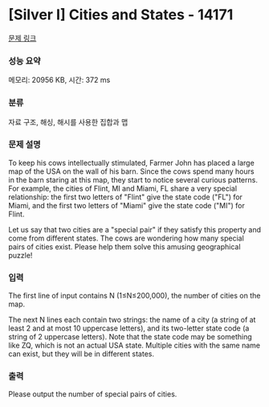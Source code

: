 # [Silver I] Cities and States - 14171 

[문제 링크](https://www.acmicpc.net/problem/14171) 

### 성능 요약

메모리: 20956 KB, 시간: 372 ms

### 분류

자료 구조, 해싱, 해시를 사용한 집합과 맵

### 문제 설명

<p>To keep his cows intellectually stimulated, Farmer John has placed a large map of the USA on the wall of his barn. Since the cows spend many hours in the barn staring at this map, they start to notice several curious patterns. For example, the cities of Flint, MI and Miami, FL share a very special relationship: the first two letters of "Flint" give the state code ("FL") for Miami, and the first two letters of "Miami" give the state code ("MI") for Flint.</p>

<p>Let us say that two cities are a "special pair" if they satisfy this property and come from different states. The cows are wondering how many special pairs of cities exist. Please help them solve this amusing geographical puzzle!</p>

### 입력 

 <p>The first line of input contains N (1≤N≤200,000), the number of cities on the map.</p>

<p>The next N lines each contain two strings: the name of a city (a string of at least 2 and at most 10 uppercase letters), and its two-letter state code (a string of 2 uppercase letters). Note that the state code may be something like ZQ, which is not an actual USA state. Multiple cities with the same name can exist, but they will be in different states.</p>

### 출력 

 <p>Please output the number of special pairs of cities.</p>

